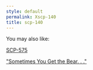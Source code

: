 ```yaml
---
style: default
permalink: Xscp-140
title: scp-140
---
```

You may also like:

[SCP-575](http://scp-wiki.net/scp-575)

["Sometimes You Get the Bear. . ."](http://scp-wiki.net/gdp2-sometimes-you-get-the-bear)
